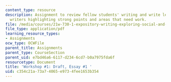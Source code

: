 ```yaml
---
content_type: resource
description: Assignment to review fellow students' writing and write letters to the
  writers highlighting strong points and areas that need work.
file: /media/courses/21w-730-1-expository-writing-exploring-social-and-ethical-issues-through-film-and-print-fall-2002/c354c21a73a74065e9734fee1653b354_730socle.pdf
file_type: application/pdf
learning_resource_types:
- Assignments
ocw_type: OCWFile
parent_title: Assignments
parent_type: CourseSection
parent_uid: e7bd46a6-6117-d234-6cd7-b0a7975fda6f
resourcetype: Document
title: 'Workshop #1: Draft, Essay #1 '
uid: c354c21a-73a7-4065-e973-4fee1653b354
---
```

